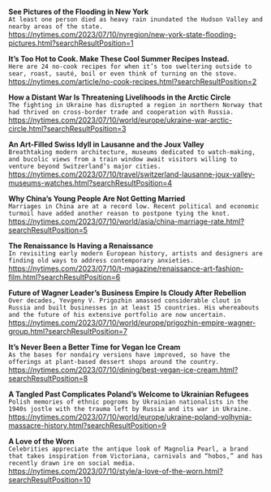 **See Pictures of the Flooding in New York**\
`At least one person died as heavy rain inundated the Hudson Valley and nearby areas of the state.`\
https://nytimes.com/2023/07/10/nyregion/new-york-state-flooding-pictures.html?searchResultPosition=1

**It’s Too Hot to Cook. Make These Cool Summer Recipes Instead.**\
`Here are 24 no-cook recipes for when it’s too sweltering outside to sear, roast, sauté, boil or even think of turning on the stove.`\
https://nytimes.com/article/no-cook-recipes.html?searchResultPosition=2

**How a Distant War Is Threatening Livelihoods in the Arctic Circle**\
`The fighting in Ukraine has disrupted a region in northern Norway that had thrived on cross-border trade and cooperation with Russia.`\
https://nytimes.com/2023/07/10/world/europe/ukraine-war-arctic-circle.html?searchResultPosition=3

**An Art-Filled Swiss Idyll in Lausanne and the Joux Valley**\
`Breathtaking modern architecture, museums dedicated to watch-making, and bucolic views from a train window await visitors willing to venture beyond Switzerland’s major cities.`\
https://nytimes.com/2023/07/10/travel/switzerland-lausanne-joux-valley-museums-watches.html?searchResultPosition=4

**Why China’s Young People Are Not Getting Married**\
`Marriages in China are at a record low. Recent political and economic turmoil have added another reason to postpone tying the knot.`\
https://nytimes.com/2023/07/10/world/asia/china-marriage-rate.html?searchResultPosition=5

**The Renaissance Is Having a Renaissance**\
`In revisiting early modern European history, artists and designers are finding old ways to address contemporary anxieties.`\
https://nytimes.com/2023/07/10/t-magazine/renaissance-art-fashion-film.html?searchResultPosition=6

**Future of Wagner Leader’s Business Empire Is Cloudy After Rebellion**\
`Over decades, Yevgeny V. Prigozhin amassed considerable clout in Russia and built businesses in at least 15 countries. His whereabouts and the future of his extensive portfolio are now uncertain.`\
https://nytimes.com/2023/07/10/world/europe/prigozhin-empire-wagner-group.html?searchResultPosition=7

**It’s Never Been a Better Time for Vegan Ice Cream**\
`As the bases for nondairy versions have improved, so have the offerings at plant-based dessert shops around the country.`\
https://nytimes.com/2023/07/10/dining/best-vegan-ice-cream.html?searchResultPosition=8

**A Tangled Past Complicates Poland’s Welcome to Ukrainian Refugees**\
`Polish memories of ethnic pogroms by Ukrainian nationalists in the 1940s jostle with the trauma left by Russia and its war in Ukraine.`\
https://nytimes.com/2023/07/10/world/europe/ukraine-poland-volhynia-massacre-history.html?searchResultPosition=9

**A Love of the Worn**\
`Celebrities appreciate the antique look of Magnolia Pearl, a brand that takes inspiration from Victoriana, carnivals and “hobos,” and has recently drawn ire on social media.`\
https://nytimes.com/2023/07/10/style/a-love-of-the-worn.html?searchResultPosition=10

